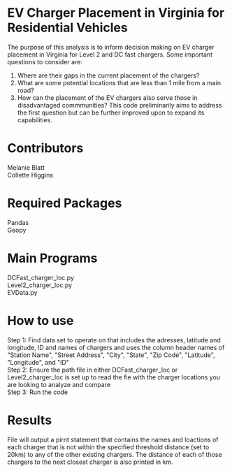 # EV Charger Placement in Virginia for Residential Vehicles
The purpose of this analysis is to inform decision making on EV charger placement in Virginia for Level 2 and DC fast chargers. Some important questions to consider are:
1. Where are their gaps in the current placement of the chargers?
2. What are some potential locations that are less than 1 mile from a main road?
3. How can the placement of the EV chargers also serve those in disadvantaged commmunities?
This code preliminarily aims to address the first question but can be further improved upon to expand its capabilities.

# Contributors
Melanie Blatt<br/>
Collette Higgins

# Required Packages
Pandas<br/>
Geopy

# Main Programs
DCFast_charger_loc.py<br/>
Level2_charger_loc.py<br/>
EVData.py

# How to use
Step 1: Find data set to operate on that includes the adresses, latitude and longitude, ID and names of chargers and uses the column header names of "Station Name", "Street Address", "City", "State", "Zip Code", "Latitude", "Longitude", and "ID"<br/>
Step 2: Ensure the path file in either DCFast_charger_loc or Level2_charger_loc is set up to read the fie with the charger locations you are looking to analyze and compare<br/>
Step 3: Run the code

# Results
File will output a pirnt statement that contains the names and loactions of each charger that is not within the specified threshold distance (set to 20km) to any of the other existing chargers. The distance of each of those chargers to the next closest charger is also printed in km. 
